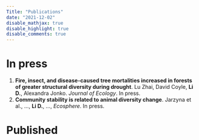 ```yaml
---
Title: "Publications"
date: "2021-12-02"
disable_mathjax: true
disable_highlight: true
disable_comments: true
---
```

<center>
<a target="_blank" href="https://scholar.google.com/citations?user=0I2wXJQAAAAJ&hl=en"><i class="ai ai-google-scholar ai-2x"></i></a> 
<a target="_blank" href="https://www.researchgate.net/profile/Daijiang_Li"><i class="ai ai-researchgate ai-2x"></i></a> 
<a target="_blank" href="https://publons.com/a/719613/"><i class="ai ai-publons ai-2x"></i></a>
</center>

<!---

# In press

<ol>

<li> <b>The role of functional strategies in global plant distribution</b>. Liao H., <b>Li D.</b>, et al. <i>Ecography</i>. In press. <a href="https://onlinelibrary.wiley.com/doi/full/10.1111/ecog.05476" target="_blank" title="Text through DOI"><i class="ai ai-doi"></i></a> </li> 
</ol>

-->

# In press

<ol>

<li> <b>Fire, insect, and disease-caused tree mortalities increased in forests of greater structural diversity during drought</b>. Lu Zhai, David Coyle, <b>Li D.</b>, Alexandra Jonko. <i>Journal of Ecology</i>. In press. <a href="https://besjournals.onlinelibrary.wiley.com/doi/10.1111/1365-2745.13830" target="_blank" title="Text through DOI"><i class="ai ai-doi"></i></a> </li> 

<li> <b>Community stability is related to animal diversity change</b>. Jarzyna et al., ..., <b>Li D.</b>, ..., <i>Ecosphere</i>. In press. <a href="" target="_blank" title="Text through DOI"><i class="ai ai-doi"></i></a> </li>


</ol>

# Published
